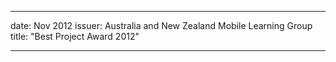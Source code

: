 ---

date: Nov 2012
issuer: Australia and New Zealand Mobile Learning Group
title: "Best Project Award 2012"

---